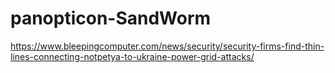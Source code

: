 # panopticon-SandWorm

https://www.bleepingcomputer.com/news/security/security-firms-find-thin-lines-connecting-notpetya-to-ukraine-power-grid-attacks/
